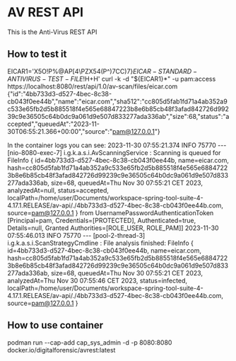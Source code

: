 # AV REST API
This is the Anti-Virus REST API

## How to test it
EICAR1='X5O!P%@AP[4\PZX54(P^)7CC)7}$EICAR-STANDARD-ANTIVIRUS-TEST-FILE!$H+H'
curl -k -d "${EICAR1}*" -u pam:access https://localhost:8080/rest/api/1.0/av-scan/files/eicar.com
{"id":"4bb733d3-d527-4bec-8c38-cb043f0ee44b","name":"eicar.com","sha512":"cc805d5fab1fd71a4ab352a9c533e65fb2d5b885518f4e565e68847223b8e6b85cb48f3afad842726d99239c9e36505c64b0dc9a061d9e507d833277ada336ab","size":68,"status":"accepted","queuedAt":"2023-11-30T06:55:21.366+00:00","source":"pam@127.0.0.1"}

In the container logs you can see:
2023-11-30 07:55:21.374  INFO 75770 --- [nio-8080-exec-7] i.g.k.a.s.i.AvScanningService            : Scanning is queued for FileInfo { id=4bb733d3-d527-4bec-8c38-cb043f0ee44b, name=eicar.com, hash=cc805d5fab1fd71a4ab352a9c533e65fb2d5b885518f4e565e68847223b8e6b85cb48f3afad842726d99239c9e36505c64b0dc9a061d9e507d833277ada336ab, size=68, queuedAt=Thu Nov 30 07:55:21 CET 2023, analyzedAt=null, status=accepted, localPath=/home/user/Documents/workspace-spring-tool-suite-4-4.17.1.RELEASE/av-api/./4bb733d3-d527-4bec-8c38-cb043f0ee44b.com, source=pam@127.0.0.1 } from UsernamePasswordAuthenticationToken [Principal=pam, Credentials=[PROTECTED], Authenticated=true, Details=null, Granted Authorities=[ROLE_USER, ROLE_PAM]]
2023-11-30 07:55:46.013  INFO 75770 --- [pool-2-thread-3] i.g.k.a.s.i.ScanStrategyCmdline          : File analysis finished: FileInfo { id=4bb733d3-d527-4bec-8c38-cb043f0ee44b, name=eicar.com, hash=cc805d5fab1fd71a4ab352a9c533e65fb2d5b885518f4e565e68847223b8e6b85cb48f3afad842726d99239c9e36505c64b0dc9a061d9e507d833277ada336ab, size=68, queuedAt=Thu Nov 30 07:55:21 CET 2023, analyzedAt=Thu Nov 30 07:55:46 CET 2023, status=infected, localPath=/home/user/Documents/workspace-spring-tool-suite-4-4.17.1.RELEASE/av-api/./4bb733d3-d527-4bec-8c38-cb043f0ee44b.com, source=pam@127.0.0.1 }

## How to use container
podman run --cap-add cap_sys_admin -d -p 8080:8080 docker.io/digitalforensic/avrest:latest




